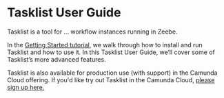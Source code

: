 # Tasklist User Guide

Tasklist is a tool for ... workflow instances running in Zeebe.

In the [Getting Started tutorial](../getting-started/index.md), we walk through how to install and run Tasklist and how to use it. In this Tasklist User Guide, we’ll cover some of Tasklist’s more advanced features.

Tasklist is also available for production use (with support) in the Camunda Cloud offering. If you'd like try out Tasklist in the Camunda Cloud, [please sign up here.](https://accounts.cloud.camunda.io/signup)
